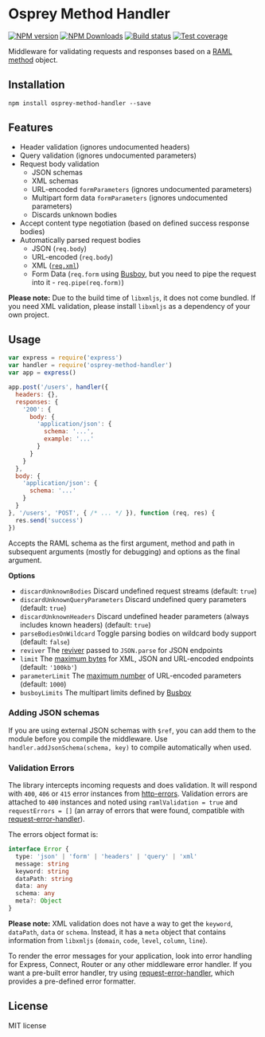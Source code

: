 # Osprey Method Handler

[![NPM version][npm-image]][npm-url]
[![NPM Downloads][downloads-image]][downloads-url]
[![Build status][travis-image]][travis-url]
[![Test coverage][coveralls-image]][coveralls-url]

Middleware for validating requests and responses based on a [RAML method](https://github.com/raml-org/raml-spec/blob/master/raml-0.8.md#methods) object.

## Installation

```
npm install osprey-method-handler --save
```

## Features

* Header validation (ignores undocumented headers)
* Query validation (ignores undocumented parameters)
* Request body validation
  * JSON schemas
  * XML schemas
  * URL-encoded `formParameters` (ignores undocumented parameters)
  * Multipart form data `formParameters` (ignores undocumented parameters)
  * Discards unknown bodies
* Accept content type negotiation (based on defined success response bodies)
* Automatically parsed request bodies
  * JSON (`req.body`)
  * URL-encoded (`req.body`)
  * XML ([`req.xml`](https://github.com/polotek/libxmljs))
  * Form Data (`req.form` using [Busboy](https://github.com/mscdex/busboy), but you need to pipe the request into it - `req.pipe(req.form)`)

**Please note:** Due to the build time of `libxmljs`, it does not come bundled. If you need XML validation, please install `libxmljs` as a dependency of your own project.

## Usage

```js
var express = require('express')
var handler = require('osprey-method-handler')
var app = express()

app.post('/users', handler({
  headers: {},
  responses: {
    '200': {
      body: {
        'application/json': {
          schema: '...',
          example: '...'
        }
      }
    }
  },
  body: {
    'application/json': {
      schema: '...'
    }
  }
}, '/users', 'POST', { /* ... */ }), function (req, res) {
  res.send('success')
})
```

Accepts the RAML schema as the first argument, method and path in subsequent arguments (mostly for debugging) and options as the final argument.

**Options**

* `discardUnknownBodies` Discard undefined request streams (default: `true`)
* `discardUnknownQueryParameters` Discard undefined query parameters (default: `true`)
* `discardUnknownHeaders` Discard undefined header parameters (always includes known headers) (default: `true`)
* `parseBodiesOnWildcard` Toggle parsing bodies on wildcard body support (default: `false`)
* `reviver` The [reviver](https://github.com/expressjs/body-parser#reviver) passed to `JSON.parse` for JSON endpoints
* `limit` The [maximum bytes](https://github.com/expressjs/body-parser#limit-2) for XML, JSON and URL-encoded endpoints (default: `'100kb'`)
* `parameterLimit` The [maximum number](https://github.com/expressjs/body-parser#parameterlimit) of URL-encoded parameters (default: `1000`)
* `busboyLimits` The multipart limits defined by [Busboy](https://github.com/mscdex/busboy#busboy-methods)

### Adding JSON schemas

If you are using external JSON schemas with `$ref`, you can add them to the module before you compile the middleware. Use `handler.addJsonSchema(schema, key)` to compile automatically when used.

### Validation Errors

The library intercepts incoming requests and does validation. It will respond with `400`, `406` or `415` error instances from [http-errors](https://github.com/jshttp/http-errors). Validation errors are attached to `400` instances and noted using `ramlValidation = true` and `requestErrors = []` (an array of errors that were found, compatible with [request-error-handler](https://github.com/mulesoft-labs/node-request-error-handler)).

The errors object format is:

```ts
interface Error {
  type: 'json' | 'form' | 'headers' | 'query' | 'xml'
  message: string
  keyword: string
  dataPath: string
  data: any
  schema: any
  meta?: Object
}
```

**Please note:** XML validation does not have a way to get the `keyword`, `dataPath`, `data` or `schema`. Instead, it has a `meta` object that contains information from `libxmljs` (`domain`, `code`, `level`, `column`, `line`).

To render the error messages for your application, look into error handling for Express, Connect, Router or any other middleware error handler. If you want a pre-built error handler, try using [request-error-handler](https://github.com/mulesoft-labs/node-request-error-handler), which provides a pre-defined error formatter.

## License

MIT license

[npm-image]: https://img.shields.io/npm/v/osprey-method-handler.svg?style=flat
[npm-url]: https://npmjs.org/package/osprey-method-handler
[downloads-image]: https://img.shields.io/npm/dm/osprey-method-handler.svg?style=flat
[downloads-url]: https://npmjs.org/package/osprey-method-handler
[travis-image]: https://img.shields.io/travis/mulesoft-labs/osprey-method-handler.svg?style=flat
[travis-url]: https://travis-ci.org/mulesoft-labs/osprey-method-handler
[coveralls-image]: https://img.shields.io/coveralls/mulesoft-labs/osprey-method-handler.svg?style=flat
[coveralls-url]: https://coveralls.io/r/mulesoft-labs/osprey-method-handler?branch=master
